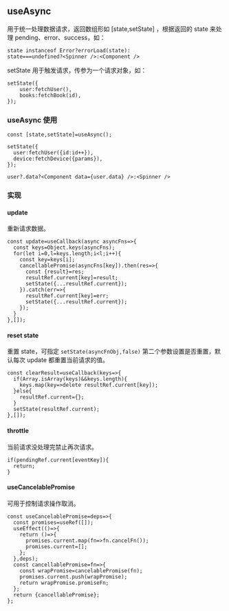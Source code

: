 ## useAsync

用于统一处理数据请求，返回数组形如 [state,setState] ，根据返回的 state 来处理 pending、error、success，如：

    state instanceof Error?errorLoad(state):
    state===undefined?<Spinner />:<Component />

setState 用于触发请求，传参为一个请求对象，如：

    setState({
    	user:fetchUser(),
    	books:fetchBook(id),
    });

### useAsync 使用

    const [state,setState]=useAsync();

    setState({
      user:fetchUser({id:id++}),
      device:fetchDevice({params}),
    });

    user?.data?<Component data={user.data} />:<Spinner />

### 实现

#### update

重新请求数据。

    const update=useCallback(async asyncFns=>{
      const keys=Object.keys(asyncFns);
      for(let i=0,l=keys.length;i<l;i++){
        const key=keys[i];
        cancellablePromise(asyncFns[key]).then(res=>{
          const {result}=res;
          resultRef.current[key]=result;
          setState({...resultRef.current});
        }).catch(err=>{
          resultRef.current[key]=err;
          setState({...resultRef.current});
        });
      }
    },[]);

#### reset state

重置 state，可指定 `setState(asyncFnObj,false)` 第二个参数设置是否重置，默认每次 update 都重置当前请求的值。

    const clearResult=useCallback(keys=>{
      if(Array.isArray(keys)&&keys.length){
        keys.map(key=>delete resultRef.current[key]);
      }else{
        resultRef.current={};
      }
      setState(resultRef.current);
    },[]);

#### throttle

当前请求没处理完禁止再次请求。

    if(pendingRef.current[eventKey]){
      return;
    }

#### useCancelablePromise

可用于控制请求操作取消。

    const useCancelablePromise=deps=>{
      const promises=useRef([]);
      useEffect(()=>{
        return ()=>{
          promises.current.map(fn=>fn.cancelFn());
          promises.current=[];
        };
      },deps);
      const cancellablePromise=fn=>{
        const wrapPromise=cancelablePromise(fn);
        promises.current.push(wrapPromise);
        return wrapPromise.promiseFn;
      };
      return {cancellablePromise};
    };
